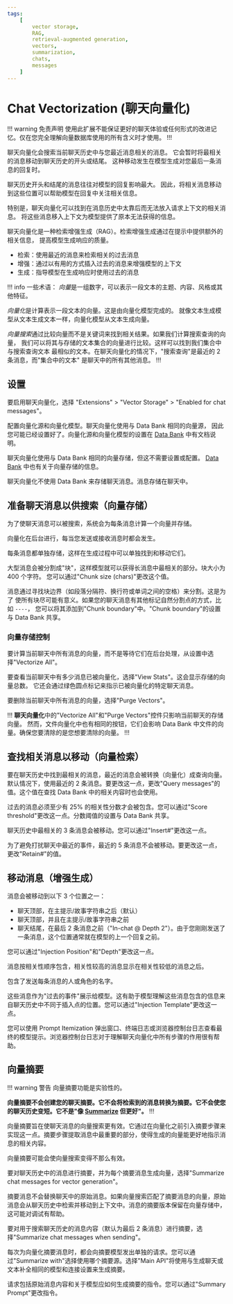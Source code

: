 ```yaml
---
tags:
    [
        vector storage,
        RAG,
        retrieval-augmented generation,
        vectors,
        summarization,
        chats,
        messages
    ]
---
```


# Chat Vectorization (聊天向量化)

!!! warning 免责声明
使用此扩展不能保证更好的聊天体验或任何形式的改进记忆。仅在您完全理解向量数据库使用的所有含义时才使用。
!!!

聊天向量化会搜索当前聊天历史中与您最近消息相关的消息。
它会暂时将最相关的消息移动到聊天历史的开头或结尾。
这种移动发生在模型生成对您最后一条消息的回复时。

聊天历史开头和结尾的消息往往对模型的回复影响最大。
因此，将相关消息移动到这些位置可以帮助模型在回复中关注相关信息。

特别是，聊天向量化可以找到在消息历史中太靠后而无法放入请求上下文的相关消息。
将这些消息移入上下文为模型提供了原本无法获得的信息。

聊天向量化是一种检索增强生成（RAG）。检索增强生成通过在提示中提供额外的相关信息，
提高模型生成响应的质量。

* 检索：使用最近的消息来检索相关的过去消息
* 增强：通过以有用的方式插入过去的消息来增强模型的上下文
* 生成：指导模型在生成响应时使用过去的消息

!!! info 一些术语：
*向量*是一组数字，可以表示一段文本的主题、内容、风格或其他特征。

*向量化*是计算表示一段文本的向量。这是由向量化模型完成的。
就像文本生成模型从文本生成文本一样，向量化模型从文本生成向量。

*向量搜索*通过比较向量而不是关键词来找到相关结果。如果我们计算搜索查询的向量，
我们可以将其与存储的文本集合的向量进行比较。这样可以找到我们集合中与搜索查询文本
最相似的文本。在聊天向量化的情况下，"搜索查询"是最近的 2 条消息，而"集合中的文本"
是聊天中的所有其他消息。
!!!

## 设置

要启用聊天向量化，选择 "Extensions" > "Vector Storage" > "Enabled for chat messages"。

配置向量化源和向量化模型。聊天向量化使用与 Data Bank 相同的向量源，
因此您可能已经设置好了。向量化源和向量化模型的设置在 [Data Bank](/Usage/Characters/data-bank.md) 中有文档说明。

聊天向量化使用与 Data Bank 相同的向量存储，但这不需要设置或配置。
[Data Bank](/Usage/Characters/data-bank.md) 中也有关于向量存储的信息。

聊天向量化不使用 Data Bank 来存储聊天消息。消息存储在聊天中。

## 准备聊天消息以供搜索（向量存储）

为了使聊天消息可以被搜索，系统会为每条消息计算一个向量并存储。

向量化在后台进行，每当您发送或接收消息时都会发生。

每条消息都单独存储，这样在生成过程中可以单独找到和移动它们。

大型消息会被分割成"块"，这样模型就可以获得长消息中最相关的部分。块大小为 400 个字符。
您可以通过"Chunk size (chars)"更改这个值。

消息通过寻找块边界（如段落分隔符、换行符或单词之间的空格）来分割。这是为了
使所有块尽可能有意义。如果您的聊天消息有其他标记自然分割点的方式，比如 `----`，
您可以将其添加到"Chunk boundary"中。"Chunk boundary"的设置与 Data Bank 共享。

### 向量存储控制

要计算当前聊天中所有消息的向量，而不是等待它们在后台处理，从设置中选择"Vectorize All"。

要查看当前聊天中有多少消息已被向量化，选择"View Stats"。这会显示存储的向量总数。
它还会通过绿色圆点标记来指示已被向量化的特定聊天消息。

要删除当前聊天中所有消息的向量，选择"Purge Vectors"。

!!!
**聊天向量化**中的"Vectorize All"和"Purge Vectors"控件只影响当前聊天的存储向量。
然而，文件向量化中也有相同的按钮，它们会影响 Data Bank 中文件的向量。确保您要清除的是您想要清除的向量。
!!!

## 查找相关消息以移动（向量检索）

要在聊天历史中找到最相关的消息，最近的消息会被转换（向量化）成查询向量。默认情况下，使用最近的 2 条消息。要更改这一点，更改"Query messages"的值。这个值在查找 Data Bank 中的相关内容时也会使用。

过去的消息必须至少有 25% 的相关性分数才会被包含。您可以通过"Score threshold"更改这一点。分数阈值的设置与 Data Bank 共享。

聊天历史中最相关的 3 条消息会被移动。您可以通过"Insert#"更改这一点。

为了避免打扰聊天中最近的事件，最近的 5 条消息不会被移动。要更改这一点，更改"Retain#"的值。

## 移动消息（增强生成）

消息会被移动到以下 3 个位置之一：

* 聊天顶部，在主提示/故事字符串之后（默认）
* 聊天顶部，并且在主提示/故事字符串之前
* 聊天结尾，在最后 2 条消息之前（"In-chat @ Depth 2"）。由于您刚刚发送了一条消息，这个位置通常就在模型的上一个回复之前。

您可以通过"Injection Position"和"Depth"更改这一点。

消息按相关性顺序包含，相关性较高的消息显示在相关性较低的消息之后。

包含了发送每条消息的人或角色的名字。

这些消息作为"过去的事件"展示给模型。这有助于模型理解这些消息包含的信息来自聊天历史中不同于插入点的位置。您可以通过"Injection Template"更改这一点。

您可以使用 Prompt Itemization 弹出窗口、终端日志或浏览器控制台日志查看最终的模型提示。浏览器控制台日志对于理解聊天向量化中所有步骤的作用很有帮助。

## 向量摘要

!!! warning 警告
向量摘要功能是实验性的。

**向量摘要不会创建您的聊天摘要。它不会将检索到的消息转换为摘要。它不会使您的聊天历史变短。它不是"像 [Summarize](/extensions/Summarize.md) 但更好"。**
!!!

向量摘要旨在使聊天消息的向量搜索更有效。它通过在向量化之前引入摘要步骤来实现这一点。摘要步骤提取消息中最重要的部分，使得生成的向量能更好地指示消息的相关内容。

向量摘要可能会使向量搜索变得不那么有效。

要对聊天历史中的消息进行摘要，并为每个摘要消息生成向量，选择"Summarize chat messages for vector generation"。

摘要消息不会替换聊天中的原始消息。如果向量搜索匹配了摘要消息的向量，原始消息会从聊天历史中检索并移动到上下文中。消息的摘要版本保留在向量存储中，这可能对调试有帮助。

要对用于搜索聊天历史的消息内容（默认为最后 2 条消息）进行摘要，选择"Summarize chat messages when sending"。

每次为向量化摘要消息时，都会向摘要模型发出单独的请求。您可以通过"Summarize with"选择使用哪个摘要源。选择"Main API"将使用与生成聊天或文本补全相同的模型和连接设置来生成摘要。

请求包括原始消息内容和关于模型应如何生成摘要的指令。您可以通过"Summary Prompt"更改指令。
